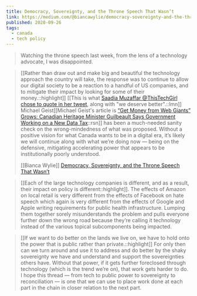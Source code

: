 ```yaml
---
title: Democracy, Sovereignty, and the Throne Speech That Wasn’t
link: https://medium.com/@biancawylie/democracy-sovereignty-and-the-throne-speech-that-wasnt-fb7c98a68ea
published: 2020-09-26
tags:
  - canada
  - tech policy
---
```


> Watching the throne speech last week, from the lens of a technology advocate, I was disappointed.

> [[Rather than draw out and make big and beautiful the technology approach the country will take, the response was to continue to allow our digital society to be a reaction to a handful of US companies, and to mitigate their impact by looking for some of their money.::highlight]] [[This is what <a href='https://twitter.com/ThisTechGirl/status/1310016182758641670?s=20'>Saadia Muzaffar @ThisTechGirl chose to quote in her tweet</a>, along with "we deserve better".::lmn]] Michael Geist[[Michael Geist's article is <a href='https://www.michaelgeist.ca/2020/09/get-money-from-web-giants-grows-canadian-heritage-minister-guilbeault-says-government-working-on-a-new-data-tax/'>“Get Money from Web Giants” Grows: Canadian Heritage Minister Guilbeault Says Government Working on a New Data Tax</a>::rsn]] has been a much-needed sanity check on the wrong-mindedness of what was proposed. Without a positive vision for what Canada wants to be in a digital era, it’s likely we will continue along with what we’re doing now — being on the defensive, mitigating accelerating power that appears to be institutionally poorly understood.
> 
> [[Bianca Wylie]] [Democracy, Sovereignty, and the Throne Speech That Wasn’t](https://medium.com/@biancawylie/democracy-sovereignty-and-the-throne-speech-that-wasnt-fb7c98a68ea)

> [[Each of the large technology companies is different, and as a result, their impact on policy is different::highlight]]. The effects of Amazon on local retail is very different from the effects of Facebook on hate speech which again is very different from the effects of Google and Apple writing requirements for public health infrastructure. Lumping them together sorely misunderstands the problem and pulls everyone further down the wrong road because they’re calling it technology instead of the various topical subcomponents being impacted.

> [[If we want to do better on the lands we live on, we have to hold onto the power that is public rather than private.::highlight]] For only then can we turn around and use it to address and do better by the shaky sovereignty we have and understand and support the sovereignties others have. Without that power, if it gets further foreclosed through technology (which is the trend we’re on), that work gets harder to do. I hope this thread — from tech to public power to sovereignty to reconciliation — is one that we can use to place work done at each part in the chain in closer relation to the next part.

